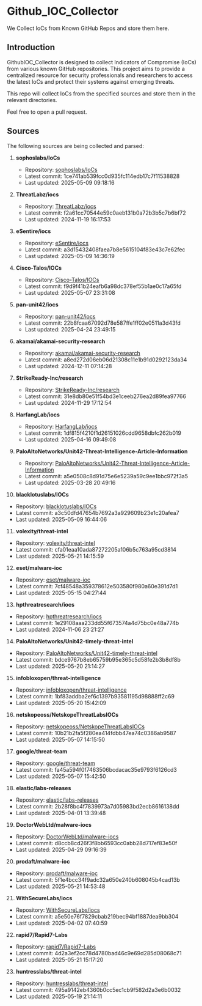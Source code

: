 # Github_IOC_Collector

We Collect IoCs from Known GitHub Repos and store them here. 

## Introduction

GithubIOC_Collector is designed to collect Indicators of Compromise (IoCs) from various known GitHub repositories. This project aims to provide a centralized resource for security professionals and researchers to access the latest IoCs and protect their systems against emerging threats.

This repo will collect IoCs from the specified sources and store them in the relevant directories.

Feel free to open a pull request.

## Sources

The following sources are being collected and parsed:

1. **sophoslabs/IoCs**
   - Repository: [sophoslabs/IoCs](https://github.com/sophoslabs/IoCs)
   - Latest commit: 1ce741ab539fcc0d935fc114edb17c7f11538828
   - Last updated: 2025-05-09 09:18:16

2. **ThreatLabz/iocs**
   - Repository: [ThreatLabz/iocs](https://github.com/ThreatLabz/iocs)
   - Latest commit: f2a61cc70544e59c0aeb131b0a72b3b5c7b6bf72
   - Last updated: 2024-11-19 16:17:53

3. **eSentire/iocs**
   - Repository: [eSentire/iocs](https://github.com/eSentire/iocs)
   - Latest commit: a3d15432408faea7b8e5615104f83e43c7e62fec
   - Last updated: 2025-05-09 14:36:19

4. **Cisco-Talos/IOCs**
   - Repository: [Cisco-Talos/IOCs](https://github.com/Cisco-Talos/IOCs)
   - Latest commit: f9d9f41b24eafb6a98dc378ef55b1ae0c17a65fd
   - Last updated: 2025-05-07 23:31:08

5. **pan-unit42/iocs**
   - Repository: [pan-unit42/iocs](https://github.com/pan-unit42/iocs)
   - Latest commit: 22b8fcaa67092d78e587ffe1ff02e0511a3d43fd
   - Last updated: 2025-04-24 23:49:15

6. **akamai/akamai-security-research**
   - Repository: [akamai/akamai-security-research](https://github.com/akamai/akamai-security-research)
   - Latest commit: a8ed272d06eb06d21308c11e1b91d0292123da34
   - Last updated: 2024-12-11 07:14:28

7. **StrikeReady-Inc/research**
   - Repository: [StrikeReady-Inc/research](https://github.com/StrikeReady-Inc/research)
   - Latest commit: 31e8db80e51f54bd3e1ceeb276ea2d89fea97766
   - Last updated: 2024-11-29 17:12:54

8. **HarfangLab/iocs**
   - Repository: [HarfangLab/iocs](https://github.com/HarfangLab/iocs)
   - Latest commit: 1df815f4210f1d26151026cdd9658dbfc262b019
   - Last updated: 2025-04-16 09:49:08

9. **PaloAltoNetworks/Unit42-Threat-Intelligence-Article-Information**
   - Repository: [PaloAltoNetworks/Unit42-Threat-Intelligence-Article-Information](https://github.com/PaloAltoNetworks/Unit42-Threat-Intelligence-Article-Information)
   - Latest commit: a5e0508c8d91d75e6e5239a59c9ee1bbc972f3a5
   - Last updated: 2025-03-28 20:49:16

10. **blacklotuslabs/IOCs**
   - Repository: [blacklotuslabs/IOCs](https://github.com/blacklotuslabs/IOCs)
   - Latest commit: a3c50dfd47654b7692a3a929609b23e1c20afea7
   - Last updated: 2025-05-09 16:44:06

11. **volexity/threat-intel**
   - Repository: [volexity/threat-intel](https://github.com/volexity/threat-intel)
   - Latest commit: cfa01eaa10ada87272205a106b5c763a95cd3814
   - Last updated: 2025-05-21 14:15:59

12. **eset/malware-ioc**
   - Repository: [eset/malware-ioc](https://github.com/eset/malware-ioc)
   - Latest commit: 7cf48548a359378612e503580f980a60e391d7d1
   - Last updated: 2025-05-15 04:27:44

13. **hpthreatresearch/iocs**
   - Repository: [hpthreatresearch/iocs](https://github.com/hpthreatresearch/iocs)
   - Latest commit: 1e29108aaa233dd55f673574a4d75bc0e48a774b
   - Last updated: 2024-11-06 23:21:27

14. **PaloAltoNetworks/Unit42-timely-threat-intel**
   - Repository: [PaloAltoNetworks/Unit42-timely-threat-intel](https://github.com/PaloAltoNetworks/Unit42-timely-threat-intel)
   - Latest commit: bdce9767b8eb65759b95e365c5d58fe2b3b8df8b
   - Last updated: 2025-05-20 21:14:27

15. **infobloxopen/threat-intelligence**
   - Repository: [infobloxopen/threat-intelligence](https://github.com/infobloxopen/threat-intelligence)
   - Latest commit: 1bf83addba2ef6c1397b93581195d98888ff2c69
   - Last updated: 2025-05-20 15:42:09

16. **netskopeoss/NetskopeThreatLabsIOCs**
   - Repository: [netskopeoss/NetskopeThreatLabsIOCs](https://github.com/netskopeoss/NetskopeThreatLabsIOCs)
   - Latest commit: 10b21b2fa5f280ea414fdbb47ea74c0386ab9587
   - Last updated: 2025-05-07 14:15:50

17. **google/threat-team**
   - Repository: [google/threat-team](https://github.com/google/threat-team)
   - Latest commit: fa45a594f0f7463506bcdacac35e9793f6126cd3
   - Last updated: 2025-05-07 15:42:50

18. **elastic/labs-releases**
   - Repository: [elastic/labs-releases](https://github.com/elastic/labs-releases)
   - Latest commit: 2b28f8bc4f7839973a7d05983bd2ecb8616138dd
   - Last updated: 2025-04-01 13:39:48

19. **DoctorWebLtd/malware-iocs**
   - Repository: [DoctorWebLtd/malware-iocs](https://github.com/DoctorWebLtd/malware-iocs)
   - Latest commit: d8ccb8cd26f3f8bb6593cc0abb28d717ef83e50f
   - Last updated: 2025-04-29 09:16:39

20. **prodaft/malware-ioc**
   - Repository: [prodaft/malware-ioc](https://github.com/prodaft/malware-ioc)
   - Latest commit: 5f1e4bcc34f9adc32a650e240b608045b4cad13b
   - Last updated: 2025-05-21 14:53:48

21. **WithSecureLabs/iocs**
   - Repository: [WithSecureLabs/iocs](https://github.com/WithSecureLabs/iocs)
   - Latest commit: a5e50e76f7829cbab219bec94bf1887dea9bb304
   - Last updated: 2025-04-02 07:40:59

22. **rapid7/Rapid7-Labs**
   - Repository: [rapid7/Rapid7-Labs](https://github.com/rapid7/Rapid7-Labs)
   - Latest commit: 4d2a3ef2cc78d4780bad46c9e69d285d08068c71
   - Last updated: 2025-05-21 15:17:20

23. **huntresslabs/threat-intel**
   - Repository: [huntresslabs/threat-intel](https://github.com/huntresslabs/threat-intel)
   - Latest commit: 495a9142eb4360b0cc5ec1cb9f582d2a3e6b0032
   - Last updated: 2025-05-19 21:14:11


